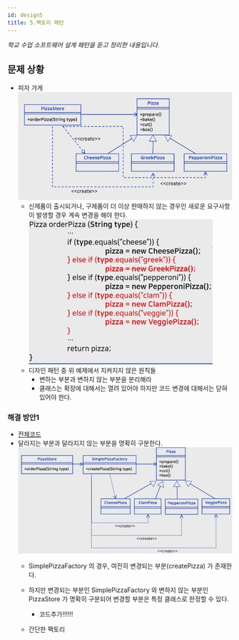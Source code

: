 ```yaml
---
id: design5
title: 5.팩토리 패턴
---
```

_학교 수업 소프트웨어 설계 패턴을 듣고 정리한 내용입니다._

## 문제 상황
- 피자 가게
    ![img](./img/19.JPG)
    - 신제품이 출시되거나, 구제품이 더 이상 판매하지 않는 경우인 새로운 요구사항이 발생할 경우 계속 변경을 해야 한다.
    ![img](./img/18.JPG)
    - 디자인 패턴 중 위 예제에서 지켜지지 않은 원칙들  
        - 변하는 부분과 변하지 않는 부분을 분리해라
        - 클래스는 확장에 대해서는 열려 있어야 하지만 코드 변경에 대해서는 닫혀 있어야 한다.
    
### 해결 방안1
- [전체코드](https://github.com/kwanulee/DesignPattern/tree/master/factory/pizzas)
- 달라지는 부분과 달라지지 않는 부분을 명확히 구분한다.
    ![img](./img/20.JPG)
    - SimplePizzaFactory 의 경우, 여전히 변경되는 부분(createPizza) 가 존재한다.
    - 하지만 변경되는 부분인 SimplePizzaFactory 와 변하지 않는 부분인 PizzaStore 가 명확히 구분되어 변경할 부분은 특정 클래스로 한정할 수 있다.
        - 코드추가!!!!!!

    - 간단한 팩토리
      